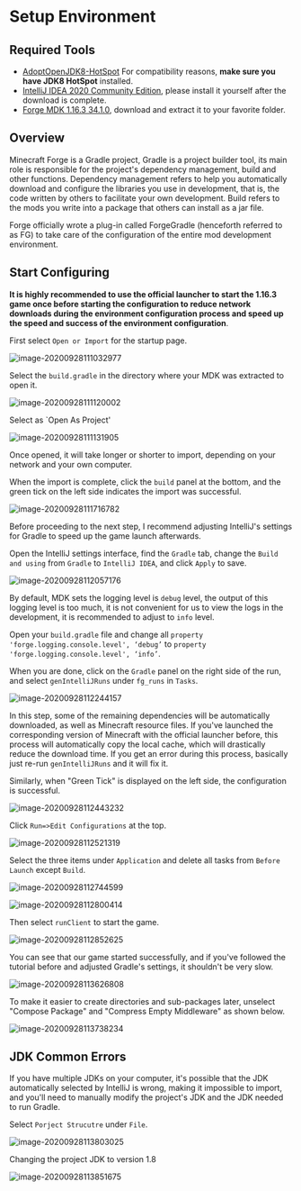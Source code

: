 # Setup Environment

## Required Tools

-  [AdoptOpenJDK8-HotSpot](https://adoptopenjdk.net/?variant=openjdk8&jvmVariant=hotspot) For compatibility reasons, **make sure you have JDK8 HotSpot** installed.
-  [IntelliJ IDEA 2020 Community Edition](https://www.jetbrains.com/idea/download/), please install it yourself after the download is complete.
-  [Forge MDK 1.16.3 34.1.0](https://files.minecraftforge.net/maven/net/minecraftforge/forge/1.16.3-34.1.0/forge-1.16.3-34.1.0-mdk.zip), download and extract it to your favorite folder.

## Overview

Minecraft Forge is a Gradle project, Gradle is a project builder tool, its main role is responsible for the project's dependency management, build and other functions. Dependency management refers to help you automatically download and configure the libraries you use in development, that is, the code written by others to facilitate your own development. Build refers to the mods you write into a package that others can install as a jar file.

Forge officially wrote a plug-in called ForgeGradle (henceforth referred to as FG) to take care of the configuration of the entire mod development environment.

## Start Configuring

**It is highly recommended to use the official launcher to start the 1.16.3 game once before starting the configuration to reduce network downloads during the environment configuration process and speed up the speed and success of the environment configuration**.

First select `Open or Import` for the startup page.

![image-20200928111032977](setup-environment.assets/image-20200928111032977.png)

Select the `build.gradle` in the directory where your MDK was extracted to open it.

![image-20200928111120002](setup-environment.assets/image-20200928111120002.png)

Select as `Open As Project'

![image-20200928111131905](setup-environment.assets/image-20200928111131905.png)

Once opened, it will take longer or shorter to import, depending on your network and your own computer.

When the import is complete, click the `build` panel at the bottom, and the green tick on the left side indicates the import was successful.

![image-20200928111716782](setup-environment.assets/image-20200928111716782.png)

Before proceeding to the next step, I recommend adjusting IntelliJ's settings for Gradle to speed up the game launch afterwards.

Open the IntelliJ settings interface, find the `Gradle` tab, change the `Build and using` from `Gradle` to `IntelliJ IDEA`, and click `Apply` to save.

![image-20200928112057176](setup-environment.assets/image-20200928112057176.png)

By default, MDK sets the logging level is `debug` level, the output of this logging level is too much, it is not convenient for us to view the logs in the development, it is recommended to adjust to `info` level.

Open your `build.gradle` file and change all `property 'forge.logging.console.level', ‘debug’` to `property 'forge.logging.console.level', ‘info’`.

When you are done, click on the `Gradle` panel on the right side of the run, and select `genIntelliJRuns` under `fg_runs` in `Tasks`.

![image-20200928112244157](setup-environment.assets/image-20200928112244157.png)

In this step, some of the remaining dependencies will be automatically downloaded, as well as Minecraft resource files. If you've launched the corresponding version of Minecraft with the official launcher before, this process will automatically copy the local cache, which will drastically reduce the download time. If you get an error during this process, basically just re-run `genIntelliJRuns` and it will fix it.

Similarly, when "Green Tick" is displayed on the left side, the configuration is successful.

![image-20200928112443232](setup-environment.assets/image-20200928112443232.png)

Click `Run=>Edit Configurations` at the top.

![image-20200928112521319](setup-environment.assets/image-20200928112521319.png)

Select the three items under `Application` and delete all tasks from `Before Launch` except `Build`.

![image-20200928112744599](setup-environment.assets/image-20200928112744599.png)

![image-20200928112800414](setup-environment.assets/image-20200928112800414.png)

Then select `runClient` to start the game.

![image-20200928112852625](setup-environment.assets/image-20200928112852625.png)

You can see that our game started successfully, and if you've followed the tutorial before and adjusted Gradle's settings, it shouldn't be very slow.

![image-20200928113626808](setup-environment.assets/image-20200928113626808.png)

To make it easier to create directories and sub-packages later, unselect "Compose Package" and "Compress Empty Middleware" as shown below.

![image-20200928113738234](setup-environment.assets/image-20200928113738234.png)

## JDK Common Errors

If you have multiple JDKs on your computer, it's possible that the JDK automatically selected by IntelliJ is wrong, making it impossible to import, and you'll need to manually modify the project's JDK and the JDK needed to run Gradle.

Select `Porject Strucutre` under `File`.

![image-20200928113803025](setup-environment.assets/image-20200928113803025.png)

Changing the project JDK to version 1.8

![image-20200928113851675](setup-environment.assets/image-20200928113851675.png)



